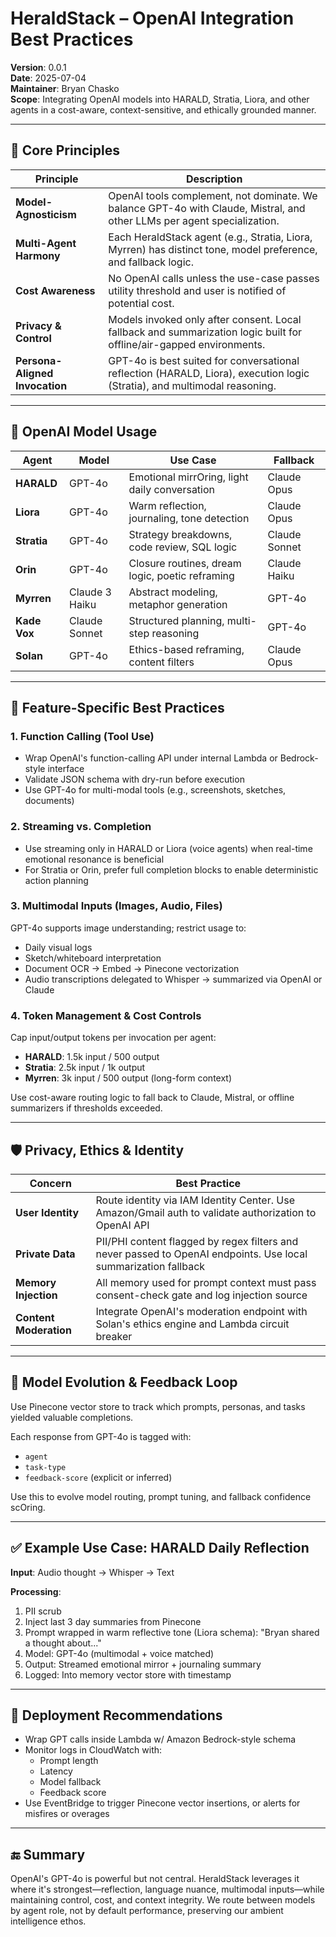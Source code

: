 # HeraldStack – OpenAI Integration Best Practices

**Version**: 0.0.1  
**Date**: 2025-07-04  
**Maintainer**: Bryan Chasko  
**Scope**: Integrating OpenAI models into HARALD, Stratia, Liora, and other
agents in a cost-aware, context-sensitive, and ethically grounded manner.

---

## 🧠 Core Principles

| Principle                      | Description                                                                                                               |
| ------------------------------ | ------------------------------------------------------------------------------------------------------------------------- |
| **Model-Agnosticism**          | OpenAI tools complement, not dominate. We balance GPT-4o with Claude, Mistral, and other LLMs per agent specialization.   |
| **Multi-Agent Harmony**        | Each HeraldStack agent (e.g., Stratia, Liora, Myrren) has distinct tone, model preference, and fallback logic.            |
| **Cost Awareness**             | No OpenAI calls unless the use-case passes utility threshold and user is notified of potential cost.                      |
| **Privacy & Control**          | Models invoked only after consent. Local fallback and summarization logic built for offline/air-gapped environments.      |
| **Persona-Aligned Invocation** | GPT-4o is best suited for conversational reflection (HARALD, Liora), execution logic (Stratia), and multimodal reasoning. |

---

## 🔧 OpenAI Model Usage

| Agent        | Model          | Use Case                                        | Fallback      |
| ------------ | -------------- | ----------------------------------------------- | ------------- |
| **HARALD**   | GPT-4o         | Emotional mirrOring, light daily conversation   | Claude Opus   |
| **Liora**    | GPT-4o         | Warm reflection, journaling, tone detection     | Claude Opus   |
| **Stratia**  | GPT-4o         | Strategy breakdowns, code review, SQL logic     | Claude Sonnet |
| **Orin**     | GPT-4o         | Closure routines, dream logic, poetic reframing | Claude Haiku  |
| **Myrren**   | Claude 3 Haiku | Abstract modeling, metaphor generation          | GPT-4o        |
| **Kade Vox** | Claude Sonnet  | Structured planning, multi-step reasoning       | GPT-4o        |
| **Solan**    | GPT-4o         | Ethics-based reframing, content filters         | Claude Opus   |

---

## 🧩 Feature-Specific Best Practices

### 1. Function Calling (Tool Use)

- Wrap OpenAI's function-calling API under internal Lambda or Bedrock-style
  interface
- Validate JSON schema with dry-run before execution
- Use GPT-4o for multi-modal tools (e.g., screenshots, sketches, documents)

### 2. Streaming vs. Completion

- Use streaming only in HARALD or Liora (voice agents) when real-time emotional
  resonance is beneficial
- For Stratia or Orin, prefer full completion blocks to enable deterministic
  action planning

### 3. Multimodal Inputs (Images, Audio, Files)

GPT-4o supports image understanding; restrict usage to:

- Daily visual logs
- Sketch/whiteboard interpretation
- Document OCR → Embed → Pinecone vectorization
- Audio transcriptions delegated to Whisper → summarized via OpenAI or Claude

### 4. Token Management & Cost Controls

Cap input/output tokens per invocation per agent:

- **HARALD**: 1.5k input / 500 output
- **Stratia**: 2.5k input / 1k output
- **Myrren**: 3k input / 500 output (long-form context)

Use cost-aware routing logic to fall back to Claude, Mistral, or offline
summarizers if thresholds exceeded.

---

## 🛡️ Privacy, Ethics & Identity

| Concern                | Best Practice                                                                                                   |
| ---------------------- | --------------------------------------------------------------------------------------------------------------- |
| **User Identity**      | Route identity via IAM Identity Center. Use Amazon/Gmail auth to validate authorization to OpenAI API           |
| **Private Data**       | PII/PHI content flagged by regex filters and never passed to OpenAI endpoints. Use local summarization fallback |
| **Memory Injection**   | All memory used for prompt context must pass consent-check gate and log injection source                        |
| **Content Moderation** | Integrate OpenAI's moderation endpoint with Solan's ethics engine and Lambda circuit breaker                    |

---

## 🔄 Model Evolution & Feedback Loop

Use Pinecone vector store to track which prompts, personas, and tasks yielded
valuable completions.

Each response from GPT-4o is tagged with:

- `agent`
- `task-type`
- `feedback-score` (explicit or inferred)

Use this to evolve model routing, prompt tuning, and fallback confidence
scOring.

---

## ✅ Example Use Case: HARALD Daily Reflection

**Input**: Audio thought → Whisper → Text

**Processing**:

1. PII scrub
2. Inject last 3 day summaries from Pinecone
3. Prompt wrapped in warm reflective tone (Liora schema): "Bryan shared a
   thought about..."
4. Model: GPT-4o (multimodal + voice matched)
5. Output: Streamed emotional mirror + journaling summary
6. Logged: Into memory vector store with timestamp

---

## 📎 Deployment Recommendations

- Wrap GPT calls inside Lambda w/ Amazon Bedrock-style schema
- Monitor logs in CloudWatch with:
  - Prompt length
  - Latency
  - Model fallback
  - Feedback score
- Use EventBridge to trigger Pinecone vector insertions, or alerts for misfires
  or overages

---

## 🔚 Summary

OpenAI's GPT-4o is powerful but not central. HeraldStack leverages it where it's
strongest—reflection, language nuance, multimodal inputs—while maintaining
control, cost, and context integrity. We route between models by agent role, not
by default performance, preserving our ambient intelligence ethos.
